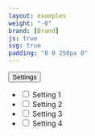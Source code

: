 ```yaml
---
layout: examples
weight: "-0"
brand: [Brand]
js: true
svg: true
padding: "0 0 250px 0"
---
```


<div class="btn-dropdown" aria-haspopup="true">
	<button type="button" class="btn btn-faint js-button-dropdown" aria-label="Settings. Hit enter to open dropdown">
		<span class="btn-dropdown-caret">Settings</span>
	</button>
	<ul class="dropdown-menu" role="menu" aria-label="Hit the Esc key to close dropdown" tabindex="-1">
		<li>
			<label class="checkbox checkbox-flip">
				<input class="checkbox-input" type="checkbox" name="option2">
				<span class="checkbox-text">Setting 1</span>
			</label>
		</li>
		<li>
			<label class="checkbox checkbox-flip">
				<input class="checkbox-input" type="checkbox" name="option2">
				<span class="checkbox-text">Setting 2</span>
			</label>
		</li>
		<li>
			<label class="checkbox checkbox-flip">
				<input class="checkbox-input" type="checkbox" name="option2">
				<span class="checkbox-text">Setting 3</span>
			</label>
		</li>
		<li>
			<label class="checkbox checkbox-flip">
				<input class="checkbox-input" type="checkbox" name="option2">
				<span class="checkbox-text">Setting 4</span>
			</label>
		</li>
	</ul>
</div>